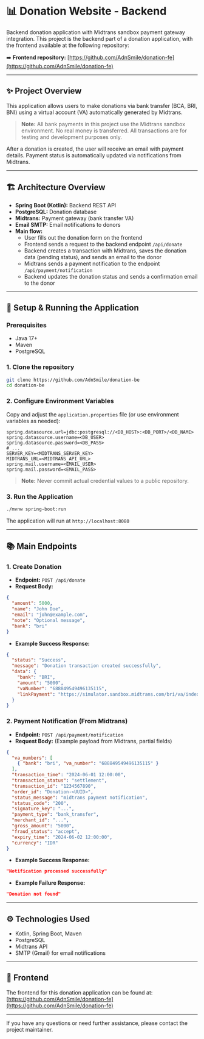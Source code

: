 # 📊 Donation Website - Backend

Backend donation application with Midtrans sandbox payment gateway integration. This project is the backend part of a donation application, with the frontend available at the following repository:

➡️ **Frontend repository:** [https://github.com/AdnSmile/donation-fe](https://github.com/AdnSmile/donation-fe)

---

## ✨ Project Overview
This application allows users to make donations via bank transfer (BCA, BRI, BNI) using a virtual account (VA) automatically generated by Midtrans.

> **Note:** All bank payments in this project use the Midtrans sandbox environment. No real money is transferred. All transactions are for testing and development purposes only.

After a donation is created, the user will receive an email with payment details. Payment status is automatically updated via notifications from Midtrans.

---

## 🏗️ Architecture Overview
- **Spring Boot (Kotlin):** Backend REST API
- **PostgreSQL:** Donation database
- **Midtrans:** Payment gateway (bank transfer VA)
- **Email SMTP:** Email notifications to donors
- **Main flow:**
  - User fills out the donation form on the frontend
  - Frontend sends a request to the backend endpoint `/api/donate`
  - Backend creates a transaction with Midtrans, saves the donation data (pending status), and sends an email to the donor
  - Midtrans sends a payment notification to the endpoint `/api/payment/notification`
  - Backend updates the donation status and sends a confirmation email to the donor

---

## 🚀 Setup & Running the Application

### Prerequisites
- Java 17+
- Maven
- PostgreSQL

### 1. Clone the repository
```bash
git clone https://github.com/AdnSmile/donation-be
cd donation-be
```

### 2. Configure Environment Variables
Copy and adjust the `application.properties` file (or use environment variables as needed):

```properties
spring.datasource.url=jdbc:postgresql://<DB_HOST>:<DB_PORT>/<DB_NAME>
spring.datasource.username=<DB_USER>
spring.datasource.password=<DB_PASS>
# ...
SERVER_KEY=<MIDTRANS_SERVER_KEY>
MIDTRANS_URL=<MIDTRANS_API_URL>
spring.mail.username=<EMAIL_USER>
spring.mail.password=<EMAIL_PASS>
```
> **Note:** Never commit actual credential values to a public repository.

### 3. Run the Application
```bash
./mvnw spring-boot:run
```
The application will run at `http://localhost:8080`

---

## 📚 Main Endpoints

### 1. Create Donation
- **Endpoint:** `POST /api/donate`
- **Request Body:**
```json
{
  "amount": 5000,
  "name": "John Doe",
  "email": "john@example.com",
  "note": "Optional message",
  "bank": "bri"
}
```
- **Example Success Response:**
```json
{
  "status": "Success",
  "message": "Donation transaction created successfully",
  "data": {
    "bank": "BRI",
    "amount": "5000",
    "vaNumber": "688849549496135115",
    "linkPayment": "https://simulator.sandbox.midtrans.com/bri/va/index"
  }
}
```

### 2. Payment Notification (From Midtrans)
- **Endpoint:** `POST /api/payment/notification`
- **Request Body:** (Example payload from Midtrans, partial fields)
```json
{
  "va_numbers": [
    { "bank": "bri", "va_number": "688849549496135115" }
  ],
  "transaction_time": "2024-06-01 12:00:00",
  "transaction_status": "settlement",
  "transaction_id": "1234567890",
  "order_id": "Donation-<UUID>",
  "status_message": "midtrans payment notification",
  "status_code": "200",
  "signature_key": "...",
  "payment_type": "bank_transfer",
  "merchant_id": "...",
  "gross_amount": "5000",
  "fraud_status": "accept",
  "expiry_time": "2024-06-02 12:00:00",
  "currency": "IDR"
}
```
- **Example Success Response:**
```json
"Notification processed successfully"
```
- **Example Failure Response:**
```json
"Donation not found"
```

---

## ⚙️ Technologies Used
- Kotlin, Spring Boot, Maven
- PostgreSQL
- Midtrans API
- SMTP (Gmail) for email notifications

---

## 🔗 Frontend
The frontend for this donation application can be found at:
[https://github.com/AdnSmile/donation-fe](https://github.com/AdnSmile/donation-fe)

---

If you have any questions or need further assistance, please contact the project maintainer.

